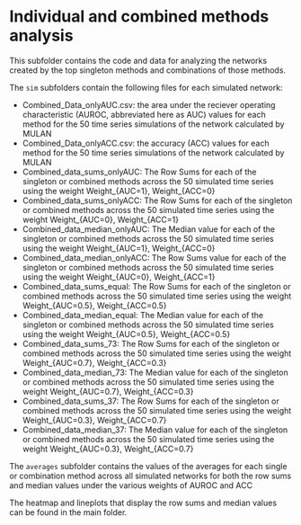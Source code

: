 # Individual and combined methods analysis

This subfolder contains the code and data for analyzing the networks created by the top singleton methods and combinations of those methods. 

The `sim` subfolders contain the following files for each simulated network:

- Combined_Data_onlyAUC.csv: the area under the reciever operating characteristic (AUROC, abbreviated here as AUC) values for each method for the 50 time series simulations of the network calculated by MULAN
- Combined_Data_onlyACC.csv: the accuracy (ACC) values for each method for the 50 time series simulations of the network calculated by MULAN
- Combined_data_sums_onlyAUC: The Row Sums for each of the singleton or combined methods across the 50 simulated time series using the weight Weight_{AUC=1}, Weight_{ACC=0}
- Combined_data_sums_onlyACC: The Row Sums for each of the singleton or combined methods across the 50 simulated time series using the weight Weight_{AUC=0}, Weight_{ACC=1}
- Combined_data_median_onlyAUC: The Median value for each of the singleton or combined methods across the 50 simulated time series using the weight Weight_{AUC=1}, Weight_{ACC=0}
- Combined_data_median_onlyACC: The Row Sums value for each of the singleton or combined methods across the 50 simulated time series using the weight Weight_{AUC=0}, Weight_{ACC=1}
- Combined_data_sums_equal: The Row Sums for each of the singleton or combined methods across the 50 simulated time series using the weight Weight_{AUC=0.5}, Weight_{ACC=0.5}
- Combined_data_median_equal: The Median value for each of the singleton or combined methods across the 50 simulated time series using the weight Weight_{AUC=0.5}, Weight_{ACC=0.5}
- Combined_data_sums_73: The Row Sums for each of the singleton or combined methods across the 50 simulated time series using the weight Weight_{AUC=0.7}, Weight_{ACC=0.3}
- Combined_data_median_73: The Median value for each of the singleton or combined methods across the 50 simulated time series using the weight Weight_{AUC=0.7}, Weight_{ACC=0.3}
- Combined_data_sums_37: The Row Sums for each of the singleton or combined methods across the 50 simulated time series using the weight Weight_{AUC=0.3}, Weight_{ACC=0.7}
- Combined_data_median_37: The Median value for each of the singleton or combined methods across the 50 simulated time series using the weight Weight_{AUC=0.3}, Weight_{ACC=0.7}

The `averages` subfolder contains the values of the averages for each single or combination method across all simulated networks for both the row sums and median values under the various weights of AUROC and ACC

The heatmap and lineplots that display the row sums and median values can be found in the main folder.
